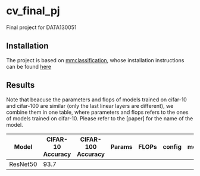 # cv_final_pj
Final project for DATA130051

## Installation
The project is based on [mmclassification](https://github.com/open-mmlab/mmclassification), whose installation instructions can be found [here](https://github.com/open-mmlab/mmclassification/blob/master/docs/install.md)

## Results
Note that beacuse the parameters and flops of models trained on cifar-10 and cifar-100 are similar (only the last linear layers are different), we combine them in one table, where parameters and flops refers to the ones of models trained on cifar-10. Please refer to the [paper] for the name of the model.

| Model | CIFAR-10 Accuracy | CIFAR-100 Accuracy | Params | FLOPs | config | model | log |
| ----- | ----------------- | ------------------ | ------ | ----- | ------ | ----- | --- |
| ResNet50 | 93.7
